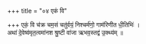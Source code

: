+++
title = "०४ एकं वि"

+++
एकं॒ वि च॑क्र चम॒सं चतु॑र्वयं॒ निश्चर्म॑णो॒ गाम॑रिणीत धी॒तिभिः॑ ।  
अथा॑ दे॒वेष्व॑मृत॒त्वमा॑नश श्रु॒ष्टी वा॑जा ऋभव॒स्तद्व॑ उ॒क्थ्य॑म् ॥